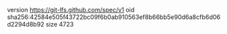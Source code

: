 version https://git-lfs.github.com/spec/v1
oid sha256:42584e505f43722bc09f6b0ab910563ef8b66bb5e90d6a8cfb6d06d2294d8b92
size 4723
